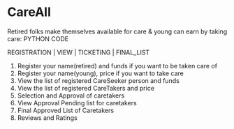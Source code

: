 # CareAll
Retired folks make themselves available for care &amp; young can earn by taking care: PYTHON CODE




REGISTRATION | VIEW  |  TICKETING |  FINAL_LIST
 1. Register your name(retired) and funds if you want to be taken care of
 2. Register your name(young), price  if you want to take care
 3. View the list of registered CareSeeker person and funds
 4. View the list of registered CareTakers and price
 5. Selection and Approval of caretakers
 6. View Approval Pending list for caretakers
 7. Final Approved List of Caretakers
 8. Reviews and Ratings

